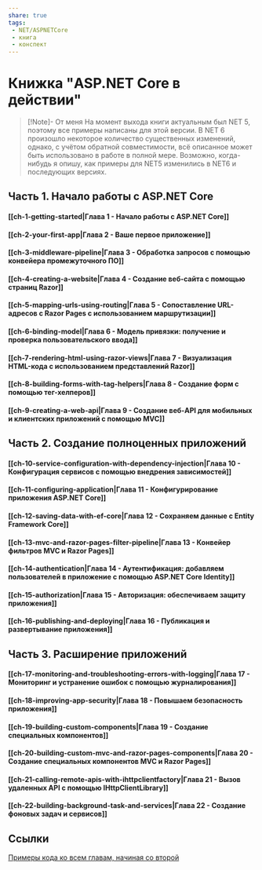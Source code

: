 ```yaml
---
share: true
tags:
 - NET/ASPNETCore
 - книга
 - конспект
---
```

# Книжка "ASP.NET Core в действии"
> [!Note]- От меня
> На момент выхода книги актуальным был NET 5, поэтому все примеры написаны для этой версии. В NET 6 произошло некоторое количество существенных изменений, однако, с учётом обратной совместимости, всё описанное может быть использовано в работе в полной мере.
> Возможно, когда-нибудь я опишу, как примеры для NET5 изменились в NET6 и последующих версиях.
## Часть 1. Начало работы с ASP.NET Core
#### [[ch-1-getting-started|Глава 1 - Начало работы с ASP.NET Core]]
#### [[ch-2-your-first-app|Глава 2 - Ваше первое приложение]]
#### [[ch-3-middleware-pipeline|Глава 3 - Обработка запросов с помощью конвейера промежуточного ПО]]
#### [[ch-4-creating-a-website|Глава 4 - Создание веб-сайта с помощью страниц Razor]]
#### [[ch-5-mapping-urls-using-routing|Глава 5 - Сопоставление URL-адресов с Razor Pages с использованием маршрутизации]]
#### [[ch-6-binding-model|Глава 6 - Модель привязки: получение и проверка пользовательского ввода]]
#### [[ch-7-rendering-html-using-razor-views|Глава 7 - Визуализация HTML-кода с использованием представлений Razor]]
#### [[ch-8-building-forms-with-tag-helpers|Глава 8 - Создание форм с помощью тег-хелперов]]
#### [[ch-9-creating-a-web-api|Глава 9 - Создание веб-API для мобильных и клиентских приложений с помощью MVC]]
## Часть 2. Создание полноценных приложений
#### [[ch-10-service-configuration-with-dependency-injection|Глава 10 - Конфигурация сервисов с помощью внедрения зависимостей]]
#### [[ch-11-configuring-application|Глава 11 - Конфигурирование приложения ASP.NET Core]]
#### [[ch-12-saving-data-with-ef-core|Глава 12 - Сохраняем данные с Entity Framework Core]]
#### [[ch-13-mvc-and-razor-pages-filter-pipeline|Глава 13 - Конвейер фильтров MVC и Razor Pages]]
#### [[ch-14-authentication|Глава 14 - Аутентификация: добавляем пользователей в приложение с помощью ASP.NET Core Identity]]
#### [[ch-15-authorization|Глава 15 - Авторизация: обеспечиваем защиту приложения]]
#### [[ch-16-publishing-and-deploying|Глава 16 - Публикация и развертывание приложения]]
## Часть 3. Расширение приложений
#### [[ch-17-monitoring-and-troubleshooting-errors-with-logging|Глава 17 - Мониторинг и устранение ошибок с помощью журналирования]]
#### [[ch-18-improving-app-security|Глава 18 - Повышаем безопасность приложения]]
#### [[ch-19-building-custom-components|Глава 19 - Создание специальных компонентов]]
#### [[ch-20-building-custom-mvc-and-razor-pages-components|Глава 20 - Создание специальных компонентов MVC и Razor Pages]]
#### [[ch-21-calling-remote-apis-with-ihttpclientfactory|Глава 21 - Вызов удаленных API с помощью IHttpClientLibrary]]
#### [[ch-22-building-background-task-and-services|Глава 22 - Создание фоновых задач и сервисов]]
## Ссылки
[Примеры кода ко всем главам, начиная со второй](https://github.com/andrewlock/asp-dot-net-core-in-action-2e)